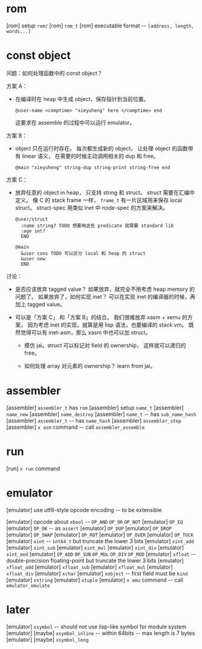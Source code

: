 # rom

[rom] setup `rom/`
[rom] `rom_t`
[rom] executable format -- `[address, length, words...]`

# const object

问题：如何处理函数中的 const object？

方案 A：

- 在编译时在 heap 中生成 object，保存指针到当前位置。

  ```
  @user-name <comptime> "xieyuheng" here </comptime> end
  ```

  这要求在 assemble 的过程中可以运行 emulator。

方案 B：

- object 只在运行时存在。
  每次都生成新的 object，
  让处理 object 的函数带有 linear 语义，
  在需要的时候主动调用相关的 dup 和 free。

  ```
  @main "xieyuheng" string-dup string-print string-free end
  ```

方案 C：

- 放弃任意的 object in heap，
  只支持 string 和 struct。
  struct 需要在汇编中定义。
  像 C 的 stack frame 一样，
  `frame_t` 有一片区域用来保存 local struct。
  struct-spec 用类似 inet 中 node-spec 的方案来解决。

  ```
  @user/struct
    :name string? TODO 想要用这些 predicate 就需要 standard lib
    :age int?
    END

  @main
    &user cons TODO 可以区分 local 和 heap 的 struct
    &user new
    END
  ```

讨论：

- 是否应该放弃 tagged value？
  如果放弃，就完全不用考虑 heap memory 的问题了。
  如果放弃了，如何实现 inet？
  可以在实现 inet 的编译器的时候，再加上 tagged value。

- 可以是「方案 C」 和「方案 B」的结合。
  我们很难放弃 xasm + xemu 的方案，
  因为考虑 inet 的实现，就算是用 lisp 语法，也要编译的 stack vm。
  既然觉得可以有 inet-asm，那么 xasm 中也可以加 struct。

  - 模仿 jai。struct 可以标记对 field 的 ownership，
    这样就可以递归的 free。

  - 如何处理 array 对元素的 ownership？
    learn from jai。

# assembler

[assembler] `assembler_t` has `rom`
[assembler] setup `name_t`
[assembler] `name_new`
[assembler] `name_destroy`
[assembler] `name_t` -- has `sub_name_hash`
[assembler] `assembler_t` -- has `name_hash`
[assembler] `assembler_step`
[assembler] `x asm` command -- call `assembler_assemble`

# run

[run] `x run` command

# emulator

[emulator] use utf8-style opcode encoding -- to be extensible

[emulator] opcode about `xbool` -- `OP_AND` `OP_OR` `OP_NOT`
[emulator] `OP_EQ`
[emulator] `OP_OK` -- as `assert`
[emulator] `OP_DUP`
[emulator] `OP_DROP`
[emulator] `OP_SWAP`
[emulator] `OP_ROT`
[emulator] `OP_OVER`
[emulator] `OP_TUCK`
[emulator] `xint` -- `int64_t` but truncate the lower 3 bits
[emulator] `xint_add`
[emulator] `xint_sub`
[emulator] `xint_mul`
[emulator] `xint_div`
[emulator] `xint_mod`
[emulator] `OP_ADD` `OP_SUB` `OP_MUL` `OP_DIV` `OP_MOD`
[emulator] `xfloat` -- double-precision floating-point but truncate the lower 3 bits
[emulator] `xfloat_add`
[emulator] `xfloat_sub`
[emulator] `xfloat_mul`
[emulator] `xfloat_div`
[emulator] `xchar`
[emulator] `xobject` -- first field must be `kind`
[emulator] `xstring`
[emulator] `xtuple`
[emulator] `x emu` command -- call `emulator_emulate`

# later

[emulator] `xsymbol` -- should not use lisp-like symbol for module system
[emulator] [maybe] `xsymbol_inline` -- within 64bits -- max length is 7 bytes
[emulator] [maybe] `xsymbol_long`
